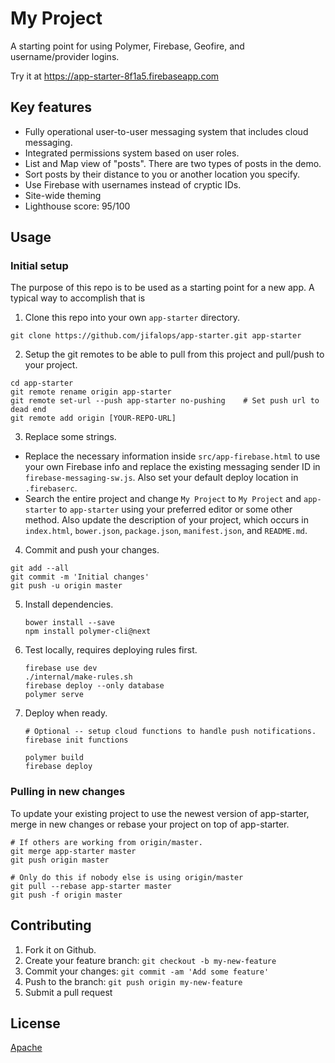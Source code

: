 # My Project
A starting point for using Polymer, Firebase, Geofire, and username/provider logins.

Try it at https://app-starter-8f1a5.firebaseapp.com

## Key features
* Fully operational user-to-user messaging system that includes cloud messaging.
* Integrated permissions system based on user roles.
* List and Map view of "posts". There are two types of posts in the demo.
* Sort posts by their distance to you or another location you specify.
* Use Firebase with usernames instead of cryptic IDs.
* Site-wide theming
* Lighthouse score: 95/100

## Usage

### Initial setup
The purpose of this repo is to be used as a starting point for a new app.
A typical way to accomplish that is

1. Clone this repo into your own `app-starter` directory.

  ```
  git clone https://github.com/jifalops/app-starter.git app-starter
  ```

2. Setup the git remotes to be able to pull from this project and pull/push to your project.

  ```
  cd app-starter
  git remote rename origin app-starter
  git remote set-url --push app-starter no-pushing    # Set push url to dead end
  git remote add origin [YOUR-REPO-URL]
  ```

3. Replace some strings.
  * Replace the necessary information inside `src/app-firebase.html` to use your own Firebase info and replace the existing messaging sender ID in `firebase-messaging-sw.js`. Also set your default deploy location in `.firebaserc`.
  * Search the entire project and change `My Project` to `My Project` and `app-starter` to `app-starter` using your preferred editor or some other method. Also update the description of your project, which occurs in `index.html`, `bower.json`, `package.json`, `manifest.json`, and `README.md`.

4. Commit and push your changes.

  ```
  git add --all
  git commit -m 'Initial changes'
  git push -u origin master
  ```

5. Install dependencies.

    ```
    bower install --save
    npm install polymer-cli@next
    ```

6. Test locally, requires deploying rules first.

    ```
    firebase use dev
    ./internal/make-rules.sh
    firebase deploy --only database
    polymer serve
    ```

7. Deploy when ready.

    ```
    # Optional -- setup cloud functions to handle push notifications.
    firebase init functions

    polymer build
    firebase deploy
    ```

### Pulling in new changes
To update your existing project to use the newest version of app-starter,
merge in new changes or rebase your project on top of app-starter.

```
# If others are working from origin/master.
git merge app-starter master
git push origin master
```

```
# Only do this if nobody else is using origin/master
git pull --rebase app-starter master
git push -f origin master
```

## Contributing

1. Fork it on Github.
2. Create your feature branch: `git checkout -b my-new-feature`
3. Commit your changes: `git commit -am 'Add some feature'`
4. Push to the branch: `git push origin my-new-feature`
5. Submit a pull request

## License

[Apache](https://opensource.org/licenses/Apache)
